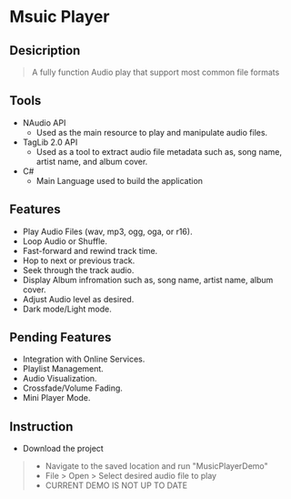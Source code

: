 # Msuic Player


## Desicription
> A fully function Audio play that support most common file formats

## Tools
- NAudio API
   - Used as the main resource to play and manipulate audio files.
- TagLib 2.0 API
   - Used as a tool to extract audio file metadata such as, song name, artist name, and album cover. 
- C#
   - Main Language used to build the application

## Features
- Play Audio Files (wav, mp3, ogg, oga, or r16).
- Loop Audio or Shuffle.
- Fast-forward and rewind track time.
- Hop to next or previous track.
- Seek through the track audio.
- Display Album infromation such as, song name, artist name, album cover.
- Adjust Audio level as desired.
- Dark mode/Light mode.

## Pending Features
- Integration with Online Services.
- Playlist Management.
- Audio Visualization.
- Crossfade/Volume Fading.
- Mini Player Mode.
  
## Instruction
- Download the project 
> - Navigate to the saved location and run "MusicPlayerDemo"
> - File > Open > Select desired audio file to play
> - CURRENT DEMO IS NOT UP TO DATE

